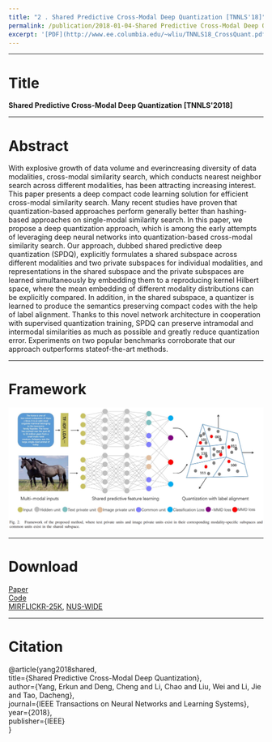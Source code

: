 ```yaml
---
title: "2 . Shared Predictive Cross-Modal Deep Quantization [TNNLS'18]"
permalink: /publication/2018-01-04-Shared Predictive Cross-Modal Deep Quantization.md
excerpt: '[PDF](http://www.ee.columbia.edu/~wliu/TNNLS18_CrossQuant.pdf), [Code](), [Project]()'
---
```


---
# Title
__Shared Predictive Cross-Modal Deep Quantization [TNNLS'2018]__  

---
# Abstract

With explosive growth of data volume and everincreasing diversity of data modalities, cross-modal similarity search, which conducts nearest neighbor search across different modalities, has been attracting increasing interest. This paper presents a deep compact code learning solution for efficient cross-modal similarity search. Many recent studies have proven that quantization-based approaches perform generally better than hashing-based approaches on single-modal similarity search. In this paper, we propose a deep quantization approach, which is among the early attempts of leveraging deep neural networks into quantization-based cross-modal similarity search. Our approach, dubbed shared predictive deep quantization (SPDQ), explicitly formulates a shared subspace across different modalities and two private subspaces for individual modalities, and representations in the shared subspace and the private subspaces are learned simultaneously by embedding them to a reproducing kernel Hilbert space, where the mean embedding of different modality distributions can be explicitly compared. In addition, in the shared subspace, a quantizer is learned to produce the semantics preserving compact codes with the help of label alignment. Thanks to this novel network architecture in cooperation with supervised quantization training, SPDQ can preserve intramodal and intermodal similarities as much as possible and greatly reduce quantization error. Experiments on two popular benchmarks corroborate that our approach outperforms stateof-the-art methods.

---
# Framework
![image](https://github.com/ChaoLi1991/ChaoLi1991.github.io/blob/master/files/SPDQ/SPDQ.png)

---
# Download
[Paper](http://www.ee.columbia.edu/~wliu/TNNLS18_CrossQuant.pdf)  
[Code]()  
[MIRFLICKR-25K](http://press.liacs.nl/mirflickr/), [NUS-WIDE](http://lms.comp.nus.edu.sg/research/NUS-WIDE.htm)

---
# Citation
@article{yang2018shared,  
  title={Shared Predictive Cross-Modal Deep Quantization},  
  author={Yang, Erkun and Deng, Cheng and Li, Chao and Liu, Wei and Li, Jie and Tao, Dacheng},  
  journal={IEEE Transactions on Neural Networks and Learning Systems},  
  year={2018},  
  publisher={IEEE}  
}
